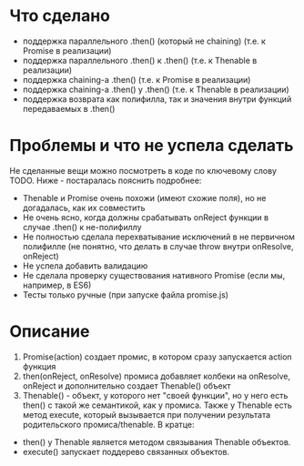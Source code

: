 # Что сделано
- поддержка параллельного .then() (который не chaining) (т.е. к Promise в реализации)
- поддержка параллельного .then() к .then() (т.е. к Thenable в реализации)
- поддержка chaining-а .then() (т.е. к Promise в реализации)
- поддержка chaining-а .then() у .then() (т.е. к Thenable в реализации)
- поддержка возврата как полифилла, так и значения внутри функций передаваемых в .then()

# Проблемы и что не успела сделать
Не сделанные вещи можно посмотреть в коде по ключевому слову TODO. Ниже - постаралась пояснить подробнее:

- Thenable и Promise очень похожи (имеют схожие поля), но не догадалась, как их совместить
- Не очень ясно, когда должны срабатывать onReject функции в случае .then() к не-полифиллу
- Не полностью сделала перехватывание исключений в не первичном полифилле (не понятно, что делать в случае throw внутри onResolve, onReject)
- Не успела добавить валидацию
- Не сделала проверку существования нативного Promise (если мы, например, в ES6)
- Тесты только ручные (при запуске файла promise.js)

# Описание
1. Promise(action) создает промис, в котором сразу запускается action функция
2. then(onReject, onResolve) промиса добавляет колбеки на onResolve, onReject и дополнительно создает Thenable() объект
3. Thenable() - объект, у которого нет "своей функции", но у него есть then() с такой же семантикой, как у промиса.
Также у Thenable есть метод execute, который вызывается при получении результата родительского промиса/thenable.
В кратце:
- then() у Thenable является методом связывания Thenable объектов.
- execute() запускает поддерево связанных объектов.

